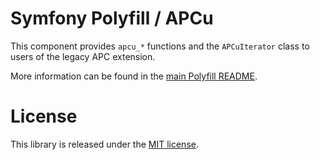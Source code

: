Symfony Polyfill / APCu
========================

This component provides `apcu_*` functions and the `APCuIterator` class to users of the legacy APC extension.

More information can be found in the
[main Polyfill README](https://github.com/symfony/polyfill/blob/master/README.md).

License
=======

This library is released under the [MIT license](LICENSE).
